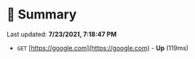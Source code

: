# 📖 Summary
Last updated: **7/23/2021, 7:18:47 PM**

- `GET` [https://google.com](https://google.com) - **Up** (119ms)
